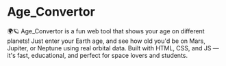 # Age_Convertor
🌍🪐 Age_Convertor is a fun web tool that shows your age on different planets! Just enter your Earth age, and see how old you'd be on Mars, Jupiter, or Neptune using real orbital data. Built with HTML, CSS, and JS — it's fast, educational, and perfect for space lovers and students.
